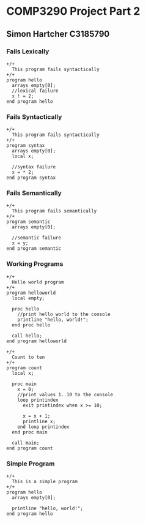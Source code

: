 # COMP3290 Project Part 2
## Simon Hartcher C3185790

### Fails Lexically
```
+/+
  This program fails syntactically
+/+
program hello
  arrays empty[0];
  //lexical failure
  x ! = 2;
end program hello
```

### Fails Syntactically
```
+/+
  This program fails syntactically
+/+
program syntax
  arrays empty[0];
  local x;

  //syntax failure
  x = * 2;
end program syntax
```

### Fails Semantically
```
+/+
  This program fails semantically
+/+
program semantic
  arrays empty[0];

  //semantic failure
  x = y;
end program semantic
```

### Working Programs
```
+/+
  Hello world program
+/+
program helloworld
  local empty;

  proc hello
    //print hello world to the console
    printline "hello, world!";
  end proc hello

  call hello;
end program helloworld
```

```
+/+
  Count to ten
+/+
program count
  local x;

  proc main
    x = 0;
    //print values 1..10 to the console
    loop printindex
      exit printindex when x >= 10;

      x = x + 1;
      printline x;
    end loop printindex
  end proc main

  call main;
end program count
```

### Simple Program
```
+/+
  This is a simple program
+/+
program hello
  arrays empty[0];

  printline "hello, world!";
end program hello
```
